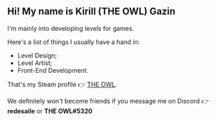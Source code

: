 ## Hi! My name is Kirill (THE OWL) Gazin
I'm mainly into developing levels for games.

Here's a list of things I usually have a hand in:
* Level Design;
* Level Artist;
* Front-End Development.

That's my Steam profile 👉 [THE OWL](https://steamcommunity.com/id/redesaile).

We definitely won't become friends if you message me on Discord 👉 **redesaile** or **THE OWL#5320**

